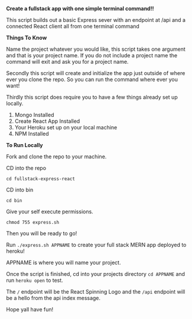 **Create a fullstack app with one simple terminal command!!**

This script builds out a basic Express sever with an endpoint at /api and a connected React client all from one terminal command 

**Things To Know**

Name the project whatever you would like, this script takes one argument and that is your project name. If you do not include a project name the command will exit and ask you for a project name.

Secondly this script will create and initialize the app just outside of where ever you clone the repo. So you can run the command where ever you want!  

Thirdly this script does require you to have a few things already set up locally. 
1. Mongo Installed 
2. Create React App Installed
3. Your Heroku set up on your local machine 
4. NPM Installed 

**To Run Locally**

Fork and clone the repo to your machine. 

CD into the repo 

```cd fullstack-express-react```

CD into bin 

```cd bin```

Give your self execute permissions. 

```chmod 755 express.sh```

Then you will be ready to go!

Run `./express.sh APPNAME` to create your full stack MERN app deployed to heroku!

APPNAME is where you will name your project. 

Once the script is finished, cd into your projects directory `cd APPNAME` and run `heroku open` to test. 

The `/` endpoint will be the React Spinning Logo and the `/api` endpoint will be a hello from the api index message.

Hope yall have fun! 

